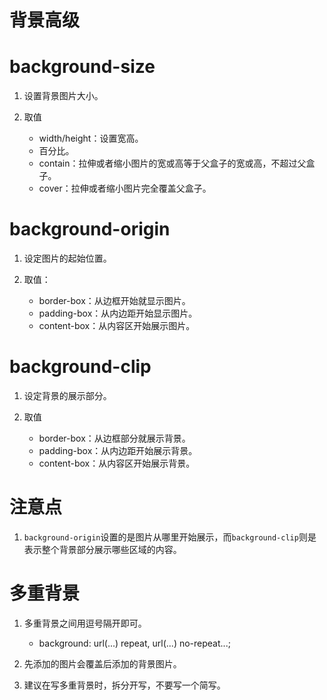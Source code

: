 # 背景高级

# background-size

1. 设置背景图片大小。

2. 取值
    - width/height：设置宽高。
    - 百分比。
    - contain：拉伸或者缩小图片的宽或高等于父盒子的宽或高，不超过父盒子。
    - cover：拉伸或者缩小图片完全覆盖父盒子。
    
# background-origin

1. 设定图片的起始位置。

2. 取值：
    - border-box：从边框开始就显示图片。
    - padding-box：从内边距开始显示图片。
    - content-box：从内容区开始展示图片。
    
# background-clip

1. 设定背景的展示部分。

2. 取值
    - border-box：从边框部分就展示背景。
    - padding-box：从内边距开始展示背景。
    - content-box：从内容区开始展示背景。
    
# 注意点

1. `background-origin`设置的是图片从哪里开始展示，而`background-clip`则是表示整个背景部分展示哪些区域的内容。

# 多重背景

1. 多重背景之间用逗号隔开即可。
    - background: url(...) repeat, url(...) no-repeat...;
    
2. 先添加的图片会覆盖后添加的背景图片。

3. 建议在写多重背景时，拆分开写，不要写一个简写。